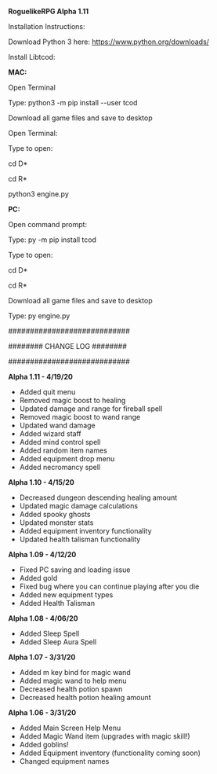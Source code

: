 **RoguelikeRPG Alpha 1.11**

Installation Instructions:

Download Python 3 here: https://www.python.org/downloads/

Install Libtcod:

**MAC:**

Open Terminal

Type: python3 -m pip install --user tcod

Download all game files and save to desktop

Open Terminal:

Type to open:

cd D*

cd R*

python3 engine.py


**PC:**

Open command prompt:

Type: py -m pip install tcod

Type to open:

cd D*

cd R*

Download all game files and save to desktop

Type: py engine.py


############################

######## CHANGE LOG ########

############################

**Alpha 1.11 - 4/19/20**
* Added quit menu
* Removed magic boost to healing
* Updated damage and range for fireball spell
* Removed magic boost to wand range
* Updated wand damage
* Added wizard staff
* Added mind control spell
* Added random item names
* Added equipment drop menu
* Added necromancy spell

**Alpha 1.10 - 4/15/20**
* Decreased dungeon descending healing amount
* Updated magic damage calculations
* Added spooky ghosts
* Updated monster stats
* Added equipment inventory functionality
* Updated health talisman functionality

**Alpha 1.09 - 4/12/20**
* Fixed PC saving and loading issue
* Added gold
* Fixed bug where you can continue playing after you die
* Added new equipment types
* Added Health Talisman

**Alpha 1.08 - 4/06/20**
* Added Sleep Spell
* Added Sleep Aura Spell

**Alpha 1.07 - 3/31/20**
* Added m key bind for magic wand
* Added magic wand to help menu
* Decreased health potion spawn
* Decreased health potion healing amount

**Alpha 1.06 - 3/31/20**
* Added Main Screen Help Menu
* Added Magic Wand item (upgrades with magic skill!)
* Added goblins!
* Added Equipment inventory (functionality coming soon)
* Changed equipment names
